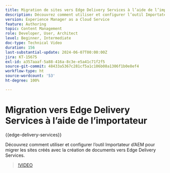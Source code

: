 ```yaml
---
title: Migration de sites vers Edge Delivery Services à l’aide de l’importateur
description: Découvrez comment utiliser et configurer l’outil Importateur d’AEM pour migrer des sites vers Edge Delivery Services.
version: Experience Manager as a Cloud Service
feature: Authoring
topic: Content Management
role: Developer, User, Architect
level: Beginner, Intermediate
doc-type: Technical Video
duration: 156
last-substantial-update: 2024-06-07T00:00:00Z
jira: KT-15675
exl-id: a357aaaf-5a88-416a-8c3e-e5a41c71f2f5
source-git-commit: 48433a5367c281cf5a1c106b08a1306f1b0e8ef4
workflow-type: ht
source-wordcount: '53'
ht-degree: 100%

---
```


# Migration vers Edge Delivery Services à l’aide de l’importateur

{{edge-delivery-services}}

Découvrez comment utiliser et configurer l’outil Importateur d’AEM pour migrer les sites créés avec la création de documents vers Edge Delivery Services.

>[!VIDEO](https://video.tv.adobe.com/v/3443698/?learn=on&captions=fre_fr)

